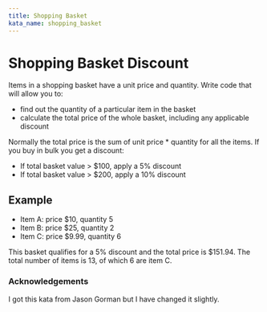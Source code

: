 ```yaml
---
title: Shopping Basket
kata_name: shopping_basket
---
```


Shopping Basket Discount
========================

Items in a shopping basket have a unit price and quantity. Write code that will allow you to:

- find out the quantity of a particular item in the basket 
- calculate the total price of the whole basket, including any applicable discount 

Normally the total price is the sum of unit price * quantity for all the items. If you buy in bulk you get a discount:

- If total basket value > $100, apply a 5% discount
- If total basket value > $200, apply a 10% discount

## Example

- Item A: price $10, quantity 5
- Item B: price $25, quantity 2
- Item C: price $9.99, quantity 6

This basket qualifies for a 5% discount and the total price is $151.94. The total number of items is 13, of which 6 are item C.

### Acknowledgements
I got this kata from Jason Gorman but I have changed it slightly.
